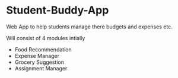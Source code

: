 # Student-Buddy-App
Web App to help students manage there budgets and expenses etc.

Will consist of 4 modules intially 
- Food Recommendation
- Expense Manager
- Grocery Suggestion
- Assignment Manager